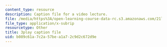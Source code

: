 ```yaml
---
content_type: resource
description: Caption file for a video lecture.
file: /media/https%3A/open-learning-course-data-rc.s3.amazonaws.com/21l-011-the-film-experience-fall-2013/b089c61a7c2a57bea1a72c9d2c672d9e_oocw6x_kCQs.vtt
file_type: application/x-subrip
resourcetype: Other
title: 3play caption file
uid: b089c61a-7c2a-57be-a1a7-2c9d2c672d9e
---
```

